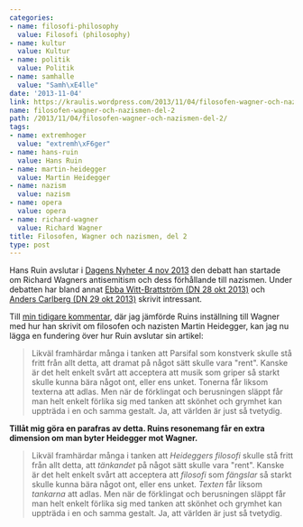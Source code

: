 ```yaml
---
categories:
- name: filosofi-philosophy
  value: Filosofi (philosophy)
- name: kultur
  value: Kultur
- name: politik
  value: Politik
- name: samhalle
  value: "Samh\xE4lle"
date: '2013-11-04'
link: https://kraulis.wordpress.com/2013/11/04/filosofen-wagner-och-nazismen-del-2/
name: filosofen-wagner-och-nazismen-del-2
path: /2013/11/04/filosofen-wagner-och-nazismen-del-2/
tags:
- name: extremhoger
  value: "extremh\xF6ger"
- name: hans-ruin
  value: Hans Ruin
- name: martin-heidegger
  value: Martin Heidegger
- name: nazism
  value: nazism
- name: opera
  value: opera
- name: richard-wagner
  value: Richard Wagner
title: Filosofen, Wagner och nazismen, del 2
type: post
---
```

Hans Ruin avslutar i [Dagens Nyheter 4 nov 2013](http://www.dn.se/kultur-noje/kulturdebatt/hans-ruin-vaga-se-wagners-kristna-antisemitism/) den debatt han startade om Richard Wagners antisemitism och dess förhållande till nazismen. Under debatten har bland annat [Ebba Witt-Brattström (DN 28 okt 2013)](http://www.dn.se/kultur-noje/kulturdebatt/ebba-witt-brattstrom-operans-parsifal-visar-mannens-langtan-att-slippa-kvinnovarlden/) och [Anders Carlberg (DN 29 okt 2013)](http://www.dn.se/kultur-noje/kulturdebatt/anders-carlberg-den-empatiska-operan/) skrivit intressant.

Till [min tidigare kommentar](/posts/), där jag jämförde Ruins inställning till Wagner med hur han skrivit om filosofen och nazisten Martin Heidegger, kan jag nu lägga en fundering över hur Ruin avslutar sin artikel:

> Likväl framhärdar många i tanken att Parsifal som konstverk skulle stå fritt från allt detta, att dramat på något sätt skulle vara "rent". Kanske är det helt enkelt svårt att acceptera att musik som griper så starkt skulle kunna bära något ont, eller ens unket. Tonerna får liksom texterna att adlas. Men när de förklingat och berusningen släppt får man helt enkelt förlika sig med tanken att skönhet och grymhet kan uppträda i en och samma gestalt. Ja, att världen är just så tvetydig.

**Tillåt mig göra en parafras av detta. Ruins resonemang får en extra dimension om man byter Heidegger mot Wagner.**

> Likväl framhärdar många i tanken att *Heideggers filosofi* skulle stå fritt från allt detta, att *tänkandet* på något sätt skulle vara "rent". Kanske är det helt enkelt svårt att acceptera att *filosofi* som *fängslar* så starkt skulle kunna bära något ont, eller ens unket. *Texten* får liksom *tankarna* att adlas. Men när de förklingat och berusningen släppt får man helt enkelt förlika sig med tanken att skönhet och grymhet kan uppträda i en och samma gestalt. Ja, att världen är just så tvetydig.


